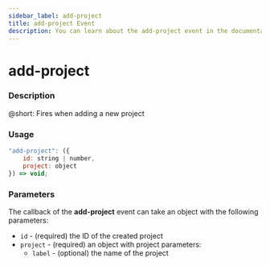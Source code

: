 ```yaml
---
sidebar_label: add-project
title: add-project Event
description: You can learn about the add-project event in the documentation of the DHTMLX JavaScript To Do List library. Browse developer guides and API reference, try out code examples and live demos, and download a free 30-day evaluation version of DHTMLX To Do List.
---
```


# add-project

### Description

@short: Fires when adding a new project

### Usage

~~~js
"add-project": ({
    id: string | number,
    project: object
}) => void;
~~~

### Parameters

The callback of the **add-project** event can take an object with the following parameters:

- `id` - (required) the ID of the created project
- `project` - (required) an object with project parameters:
  - `label` - (optional) the name of the project
